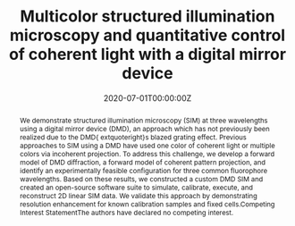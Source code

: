 ---
title: "Multicolor structured illumination microscopy and quantitative control of coherent light with a digital mirror device"
authors:
- Peter T. Brown
- Rory Kruithoff
- Gregory J. Seedorf
- Douglas P. Shepherd
date: "2020-07-01T00:00:00Z"
doi: "10.1101/2020.07.27.223941"

# Schedule page publish date (NOT publication's date).
publishDate: "2017-01-01T00:00:00Z"

# Publication type.
# Legend: 0 = Uncategorized; 1 = Conference paper; 2 = Journal article;
# 3 = Preprint / Working Paper; 4 = Report; 5 = Book; 6 = Book section;
# 7 = Thesis; 8 = Patent
publication_types: ["2"]

# Publication name and optional abbreviated publication name.
publication: ""
publication_short: ""

abstract: "We demonstrate structured illumination microscopy (SIM) at three wavelengths using a digital mirror device (DMD), an approach which has not previously been realized due to the DMD{\textquoteright}s blazed grating effect. Previous approaches to SIM using a DMD have used one color of coherent light or multiple colors via incoherent projection. To address this challenge, we develop a forward model of DMD diffraction, a forward model of coherent pattern projection, and identify an experimentally feasible configuration for three common fluorophore wavelengths. Based on these results, we constructed a custom DMD SIM and created an open-source software suite to simulate, calibrate, execute, and reconstruct 2D linear SIM data. We validate this approach by demonstrating resolution enhancement for known calibration samples and fixed cells.Competing Interest StatementThe authors have declared no competing interest."

# Summary. An optional shortened abstract.
summary:

tags:
- Source Themes
featured: false

# links:
# - name: ""
#   url: ""
url_preprint: 'https://www.biorxiv.org/content/10.1101/2020.07.27.223941v1'
url_pdf: ''
url_code: ''
url_dataset: ''
url_poster: ''
url_project: ''
url_slides: ''
url_source: ''
url_video: ''

# Featured image
# To use, add an image named `featured.jpg/png` to your page's folder.
image:
  caption: 'Image credit: [**Unsplash**](https://unsplash.com/photos/jdD8gXaTZsc)'
  focal_point: ""
  preview_only: false

# Associated Projects (optional).
#   Associate this publication with one or more of your projects.
#   Simply enter your project's folder or file name without extension.
#   E.g. `internal-project` references `content/project/internal-project/index.md`.
#   Otherwise, set `projects: []`.
projects: []
---